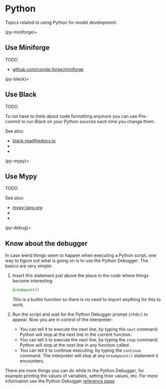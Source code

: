 # Python


Topics related to using Python for model development.


(py-miniforge)=
## Use Miniforge

TODO

- [github.com/conda-forge/miniforge](https://github.com/conda-forge/miniforge)


(py-black)=
## Use Black

TODO

To not have to think about code formatting anymore you can use Pre-commit to run Black on your Python sources
each time you change them.

See also:

- [black.readthedocs.io](https://black.readthedocs.io)
- [](#py-mypy)
- [](#repo-pre-commit)


(py-mypy)=
## Use Mypy

TODO

See also:

- [mypy-lang.org](https://mypy-lang.org/)
- [](#py-black)
- [](#repo-pre-commit)


(py-debug)=
## Know about the debugger

In case weird things seem to happen when executing a Python script, one way to figure out what is going on is
to use the Python Debugger. The basics are very simple:

1. Insert this statement just above the place in the code where things become interesting:

   ```python
   breakpoint()
   ```

   This is a builtin function so there is no need to import anything for this to work.

1. Run the script and wait for the Python Debugger prompt (`(Pdb)`) to appear. Now you are in control of the
   interpreter:

   - You can tell it to execute the next line, by typing the `next` command. Python will stop at the next line
     in the current function.
   - You can tell it to execute the next line, by typing the `step` command. Python will stop at the next line
     in any function called.
   - You can tell it to continue executing, by typing the `continue` command. The interpreter will stop at any
     `breakpoint()` statement it encounters.

There are more things you can do while in the Python Debugger, for example printing the values of variables,
setting their values, etc. For more information see the Python Debugger [reference
page](https://docs.python.org/3/library/pdb.html).
